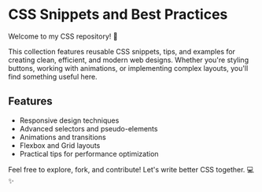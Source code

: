 # CSS Snippets and Best Practices

Welcome to my CSS repository! 🎨

This collection features reusable CSS snippets, tips, and examples for creating clean, efficient, and modern web designs. Whether you're styling buttons, working with animations, or implementing complex layouts, you'll find something useful here.

## Features
- Responsive design techniques
- Advanced selectors and pseudo-elements
- Animations and transitions
- Flexbox and Grid layouts
- Practical tips for performance optimization

Feel free to explore, fork, and contribute! Let's write better CSS together. 💻✨